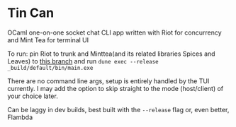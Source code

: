 # Tin Can

OCaml one-on-one socket chat CLI app written with Riot for concurrency
and Mint Tea for terminal UI

To run: pin Riot to trunk and Minttea(and its related libraries Spices and Leaves)
to [this branch](https://github.com/leostera/minttea/tree/feat/upgrade-to-riot-30-03) and run `dune exec --release _build/default/bin/main.exe` 

There are no command line args, setup is entirely handled by the TUI currently.
I may add the option to skip straight to the mode (host/client) of your choice later.

Can be laggy in dev builds, best built with the `--release` flag
or, even better, Flambda
